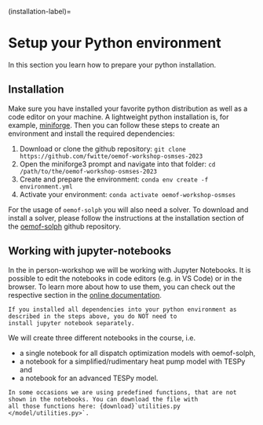 (installation-label)=

# Setup your Python environment

In this section you learn how to prepare your python installation.

## Installation

Make sure you have installed your favorite python distribution as well as a code editor on your machine. A lightweight
python installation is, for example, [miniforge](https://github.com/conda-forge/miniforge). Then you can follow these
steps to create an environment and install the required dependencies:

1. Download or clone the github repository: `git clone https://github.com/fwitte/oemof-workshop-osmses-2023`
2. Open the miniforge3 prompt and navigate into that folder: `cd /path/to/the/oemof-workshop-osmses-2023`
3. Create and prepare the environment: `conda env create -f environment.yml`
4. Activate your environment: `conda activate oemof-workshop-osmses`

For the usage of `oemof-solph` you will also need a solver. To download and install a solver, please follow the
instructions at the installation section of the
[oemof-solph](https://github.com/oemof/oemof-solph/#installing-a-solver) github repository.

## Working with jupyter-notebooks

In the in person-workshop we will be working with Jupyter Notebooks. It is possible to edit the notebooks in code
editors (e.g. in VS Code) or in the browser. To learn more about how to use them, you can check out the respective
section in the [online documentation](https://jupyter.org/).

```{note}
If you installed all dependencies into your python environment as described in the steps above, you do NOT need to
install jupyter notebook separately.
```

We will create three different notebooks in the course, i.e.

- a single notebook for all dispatch optimization models with oemof-solph,
- a notebook for a simplified/rudimentary heat pump model with TESPy and
- a notebook for an advanced TESPy model.

```{tip}
In some occasions we are using predefined functions, that are not shown in the notebooks. You can download the file with
all those functions here: {download}`utilities.py </model/utilities.py>`.
```
